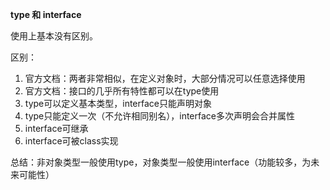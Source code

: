 **type 和 interface**



使用上基本没有区别。



区别：

1. 官方文档：两者非常相似，在定义对象时，大部分情况可以任意选择使用
2. 官方文档：接口的几乎所有特性都可以在type使用
3. type可以定义基本类型，interface只能声明对象
4. type只能定义一次（不允许相同别名），interface多次声明会合并属性
5. interface可继承
6. interface可被class实现



总结：非对象类型一般使用type，对象类型一般使用interface（功能较多，为未来可能性）